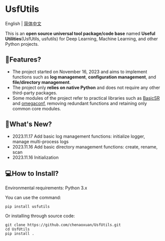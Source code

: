 # UsfUtils

English</a> | <a href="README_CN.md">简体中文</a>

This is an **open source universal tool package/code base** named **Useful Utilities**(UsfUtils, usfutils) for Deep Learning, Machine Learning, and other Python projects.

## 🚩Features?
- The project started on November 16, 2023 and aims to implement functions such as **log management**, **configuration management**, and **file/directory management**.
- The project only **relies on native Python** and does not require any other third-party packages. 
- Some modules of the project refer to practical libraries such as [BasicSR](https://github.com/XPixelGroup/BasicSR.git) and [omegaconf](https://github.com/omry/omegaconf.git), removing redundant functions and retaining only common core modules.

## 🚀What's New?
- 2023.11.17 Add basic log management functions: initialize logger, manage multi-process logs
- 2023.11.16 Add basic directory management functions: create, rename, scan
- 2023.11.16 Initialization

## 💻How to Install?
Environmental requirements: Python 3.x

You can use the command: 
```shell
pip install usfutils
```

Or installing through source code:
```shell
git clone https://github.com/chenaoxuan/UsfUtils.git
cd UsfUtils
pip install .
```
